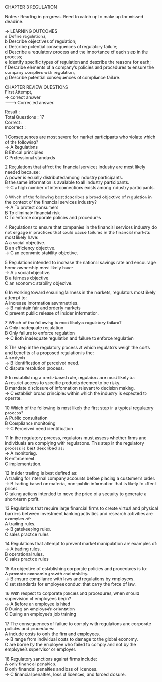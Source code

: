 CHAPTER 3 REGULATION

Notes : 
Reading in progress.
Need to catch up to make up for missed deadline.

-> LEARNING OUTCOMES    
a Define regulations;    
b Describe objectives of regulation;     
c Describe potential consequences of regulatory failure;     
d Describe a regulatory process and the importance of each step in the
process;     
e Identify specific types of regulation and describe the reasons for each;     
f Describe elements of a company’s policies and procedures to ensure the
company complies with regulation;     
g Describe potential consequences of compliance failure.     


CHAPTER REVIEW QUESTIONS    
First Attempt,     
-> correct answer      
---> Corrected answer.    

Result :     
Total Questions : 17       
Correct :        
Incorrect :     

1 Consequences are most severe for market participants who violate which of the following?    
-> A Regulations    
B Ethical principles     
C Professional standards    

2 Regulations that affect the financial services industry are most likely needed because:     
A power is equally distributed among industry participants.     
B the same information is available to all industry participants.     
-> C a high number of interconnections exists among industry participants.     

3 Which of the following best describes a broad objective of regulation in the context of the financial services industry?     
-> A To protect consumers     
B To eliminate financial risk      
C To enforce corporate policies and procedures     

4 Regulations to ensure that companies in the financial services industry do not engage in practices that could cause failures in the financial markets most likely have:       
A a social objective.     
B an efficiency objective.      
-> C an economic stability objective.         

5 Regulations intended to increase the national savings rate and encourage home ownership most likely have:        
-> A a social objective.         
B a fairness objective.        
C an economic stability objective.              

6 In working toward ensuring fairness in the markets, regulators most likely attempt to:            
A increase information asymmetries.           
-> B maintain fair and orderly markets.           
C prevent public release of insider information.             

7 Which of the following is most likely a regulatory failure?         
A Only inadequate regulation         
B Only failure to enforce regulation           
-> C Both inadequate regulation and failure to enforce regulation          

8 The step in the regulatory process at which regulators weigh the costs and benefits of a proposed regulation is the:          
A analysis.        
-> B identification of perceived need.            
C dispute resolution process.           

9 In establishing a merit-based rule, regulators are most likely to:             
A restrict access to specific products deemed to be risky.            
B mandate disclosure of information relevant to decision making.           
-> C establish broad principles within which the industry is expected to operate.        

10 Which of the following is most likely the first step in a typical regulatory process?             
A Public consultation           
B Compliance monitoring           
-> C Perceived need identification          

11 In the regulatory process, regulators must assess whether firms and individuals are complying with regulations. This step in the regulatory process is best described as:            
-> A monitoring.        
B enforcement.          
C implementation.         

12 Insider trading is best defined as:           
A trading for internal company accounts before placing a customer’s order.         
-> B trading based on material, non-public information that is likely to affect prices.          
C taking actions intended to move the price of a security to generate a short-term profit.        

13 Regulations that require large financial firms to create virtual and physical barriers between investment banking activities and research activities are examples of:         
A trading rules.          
-> B gatekeeping rules.           
C sales practice rules.        

14 Regulations that attempt to prevent market manipulation are examples of:            
-> A trading rules.         
B operational rules.         
C sales practice rules.           

15 An objective of establishing corporate policies and procedures is to:         
A promote economic growth and stability.          
-> B ensure compliance with laws and regulations by employees.          
C set standards for employee conduct that carry the force of law.        

16 With respect to corporate policies and procedures, when should supervision of employees begin?           
-> A Before an employee is hired          
B During an employee’s orientation           
C During an employee’s job training             

17 The consequences of failure to comply with regulations and corporate policies and procedures:         
A include costs to only the firm and employees.         
-> B range from individual costs to damage to the global economy.            
C are borne by the employee who failed to comply and not by the employee’s supervisor or employer.            

18 Regulatory sanctions against firms include:       
A only financial penalties.         
B only financial penalties and loss of licences.        
-> C financial penalties, loss of licences, and forced closure.        
